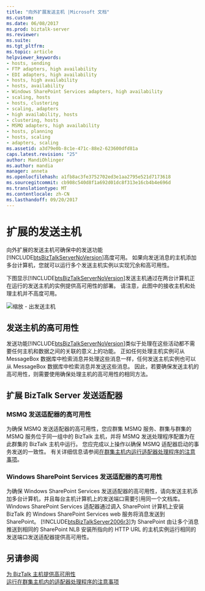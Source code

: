 ```yaml
---
title: "向外扩展发送主机 |Microsoft 文档"
ms.custom: 
ms.date: 06/08/2017
ms.prod: biztalk-server
ms.reviewer: 
ms.suite: 
ms.tgt_pltfrm: 
ms.topic: article
helpviewer_keywords:
- hosts, sending
- FTP adapters, high availability
- EDI adapters, high availability
- hosts, high availability
- hosts, availability
- Windows SharePoint Services adapters, high availability
- scaling, hosts
- hosts, clustering
- scaling, adapters
- high availability, hosts
- clustering, hosts
- MSMQ adapters, high availability
- hosts, planning
- hosts, scaling
- adapters, scaling
ms.assetid: a3d79e0b-8c1e-471c-88e2-623600dfd81a
caps.latest.revision: "25"
author: MandiOhlinger
ms.author: mandia
manager: anneta
ms.openlocfilehash: a1fb8ac3fe3752702ed3e1aa2795e521d7173618
ms.sourcegitcommit: cb908c540d8f1a692d01dc8f313e16cb4b4e696d
ms.translationtype: MT
ms.contentlocale: zh-CN
ms.lasthandoff: 09/20/2017
---
```

# <a name="scaled-out-sending-hosts"></a>扩展的发送主机
向外扩展的发送主机可确保中的发送功能[!INCLUDE[btsBizTalkServerNoVersion](../includes/btsbiztalkservernoversion-md.md)]高度可用。 如果向发送消息的主机添加多台计算机，您就可以运行多个发送主机实例以实现冗余和高可用性。  
  
 下图显示[!INCLUDE[btsBizTalkServerNoVersion](../includes/btsbiztalkservernoversion-md.md)]发送主机通过在两台计算机正在运行的发送主机的实例提供高可用性的部署。 请注意，此图中的接收主机和处理主机并不高度可用。  
  
 ![缩放 &#45; 出发送主机](../core/media/tdi-ha-scalesend.gif "TDI_HA_ScaleSend")  
  
## <a name="high-availability-for-sending-hosts"></a>发送主机的高可用性  
 发送功能[!INCLUDE[btsBizTalkServerNoVersion](../includes/btsbiztalkservernoversion-md.md)]类似于处理在这些活动都不需要任何主机和数据之间的关联的意义上的功能。 正如任何处理主机实例可从 MessageBox 数据库中检索消息并处理这些消息一样，任何发送主机实例也可以从 MessageBox 数据库中检索消息并发送这些消息。 因此，若要确保发送主机的高可用性，则需要使用确保处理主机的高可用性的相同方法。  
  
## <a name="scaling-the-biztalk-server-send-adapters"></a>扩展 BizTalk Server 发送适配器  
  
### <a name="high-availability-for-the-msmq-send-adapter"></a>MSMQ 发送适配器的高可用性  
 为确保 MSMQ 发送适配器的高可用性，您应群集 MSMQ 服务、群集与群集的 MSMQ 服务位于同一组中的 BizTalk 主机，并将 MSMQ 发送处理程序配置为在此群集的 BizTalk 主机中运行。 您应完成以上操作以确保 MSMQ 适配器启动的事务发送的一致性。 有关详细信息请参阅[在群集主机内运行适配器处理程序的注意事项](../core/considerations-for-running-adapter-handlers-within-a-clustered-host1.md)。  
  
### <a name="high-availability-for-the-windows-sharepoint-services-send-adapter"></a>Windows SharePoint Services 发送适配器的高可用性  
 为确保 Windows SharePoint Services 发送适配器的高可用性，请向发送主机添加多台计算机，并且每台主机计算机上的发送端口需要引用同一个文档库。 Windows SharePoint Services 适配器通过调入 SharePoint 计算机上安装 BizTalk 的 Windows SharePoint Services web 服务将消息发送到 SharePoint。 [!INCLUDE[btsBizTalkServer2006r3](../includes/btsbiztalkserver2006r3-md.md)]为 SharePoint 由让多个消息推送到相同的 SharePoint NLB 安装所指向的 HTTP URL 的主机实例运行相同的发送端口发送适配器提供高可用性。  
  
## <a name="see-also"></a>另请参阅  
 [为 BizTalk 主机提供高可用性](../core/providing-high-availability-for-biztalk-hosts.md)   
 [运行在群集主机内的适配器处理程序的注意事项](../core/considerations-for-running-adapter-handlers-within-a-clustered-host1.md)